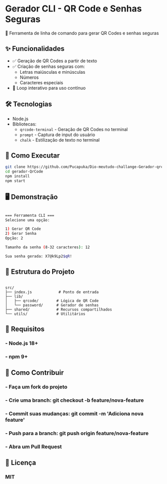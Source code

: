 # Gerador CLI - QR Code e Senhas Seguras

🔧 Ferramenta de linha de comando para gerar QR Codes e senhas seguras

## ✨ Funcionalidades

- ✅ Geração de QR Codes a partir de texto
- ✅ Criação de senhas seguras com:
  - Letras maiúsculas e minúsculas
  - Números
  - Caracteres especiais
- 🔄 Loop interativo para uso contínuo

## 🛠️ Tecnologias

- Node.js
- Bibliotecas:
  - `qrcode-terminal` - Geração de QR Codes no terminal
  - `prompt` - Captura de input do usuário
  - `chalk` - Estilização de texto no terminal

## 🚀 Como Executar

```bash
git clone https://github.com/Pucapuka/Dio-meutudo-challange-Gerador-qrcode.git
cd gerador-QrCode
npm install
npm start
```
## 🖥️ Demonstração

```bash

=== Ferramenta CLI ===
Selecione uma opção:

1) Gerar QR Code
2) Gerar Senha
Opção: 2

Tamanho da senha (8-32 caracteres): 12

Sua senha gerada: X7@k9Lp2$qR!
```

## 📂 Estrutura do Projeto

```text

src/
├── index.js            # Ponto de entrada
├── lib/
│   ├── qrcode/        # Lógica de QR Code
│   └── password/      # Gerador de senhas
├── shared/            # Recursos compartilhados
└── utils/             # Utilitários

```

## 📌 Requisitos

### - Node.js 18+

### - npm 9+

## 🤝 Como Contribuir

### - Faça um fork do projeto 
### - Crie uma branch: git checkout -b feature/nova-feature
### - Commit suas mudanças: git commit -m 'Adiciona nova feature'
### - Push para a branch: git push origin feature/nova-feature 
### - Abra um Pull Request

## 📄 Licença
### MIT

